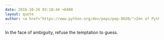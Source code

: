```yaml
---
date: 2016-10-26 03:10:44 +0400
layout: quote
author: <a href="https://www.python.org/dev/peps/pep-0020/">Zen of Python, PEP-20</a>
---
```

In the face of ambiguity, refuse the temptation to guess.